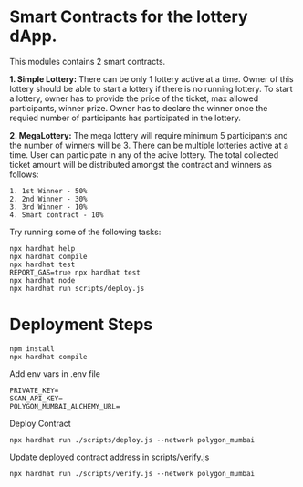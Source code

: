 # Smart Contracts for the lottery dApp.

This modules contains 2 smart contracts.

**1. Simple Lottery:**
There can be only 1 lottery active at a time. Owner of this lottery should be able to start a lottery if there is no running lottery. To start a lottery, owner has to provide the price of the ticket, max allowed participants, winner prize. Owner has to declare the winner once the requied number of participants has participated in the lottery.

**2. MegaLottery:**
The mega lottery will require minimum 5 participants and the number of winners will be 3.
There can be multiple lotteries active at a time. User can participate in any of the acive lottery. The total collected ticket amount will be distributed amongst the contract and winners as follows:

    1. 1st Winner - 50%
    2. 2nd Winner - 30%
    3. 3rd Winner - 10%
    4. Smart contract - 10%

Try running some of the following tasks:

```shell
npx hardhat help
npx hardhat compile
npx hardhat test
REPORT_GAS=true npx hardhat test
npx hardhat node
npx hardhat run scripts/deploy.js
```

# Deployment Steps

```
npm install
npx hardhat compile
```

Add env vars in .env file

```
PRIVATE_KEY=
SCAN_API_KEY=
POLYGON_MUMBAI_ALCHEMY_URL=
```

Deploy Contract

```
npx hardhat run ./scripts/deploy.js --network polygon_mumbai
```

Update deployed contract address in scripts/verify.js

```
npx hardhat run ./scripts/verify.js --network polygon_mumbai
```
